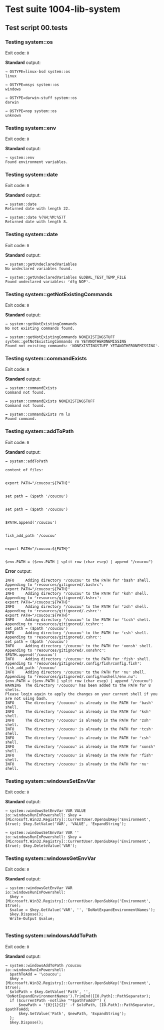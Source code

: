 # Test suite 1004-lib-system

## Test script 00.tests

### Testing system::os

Exit code: `0`

**Standard** output:

```plaintext
→ OSTYPE=linux-bsd system::os
linux

→ OSTYPE=msys system::os
windows

→ OSTYPE=darwin-stuff system::os
darwin

→ OSTYPE=nop system::os
unknown

```

### Testing system::env

Exit code: `0`

**Standard** output:

```plaintext
→ system::env
Found environment variables.
```

### Testing system::date

Exit code: `0`

**Standard** output:

```plaintext
→ system::date
Returned date with length 22.

→ system::date %(%H:%M:%S)T
Returned date with length 8.
```

### Testing system::date

Exit code: `0`

**Standard** output:

```plaintext
→ system::getUndeclaredVariables
No undeclared variables found.

→ system::getUndeclaredVariables GLOBAL_TEST_TEMP_FILE
Found undeclared variables: ⌜dfg NOP⌝.
```

### Testing system::getNotExistingCommands

Exit code: `0`

**Standard** output:

```plaintext
→ system::getNotExistingCommands
No not existing commands found.

→ system::getNotExistingCommands NONEXISTINGSTUFF system::getNotExistingCommands rm YETANOTHERONEMISSING
Found not existing commands: ⌜NONEXISTINGSTUFF YETANOTHERONEMISSING⌝.
```

### Testing system::commandExists

Exit code: `0`

**Standard** output:

```plaintext
→ system::commandExists
Command not found.

→ system::commandExists NONEXISTINGSTUFF
Command not found.

→ system::commandExists rm ls
Found command.
```

### Testing system::addToPath

Exit code: `0`

**Standard** output:

```plaintext
→ system::addToPath

content of files:


export PATH="/coucou:${PATH}"


set path = ($path '/coucou')


set path = ($path '/coucou')


$PATH.append('/coucou')


fish_add_path '/coucou'


export PATH="/coucou:${PATH}"


$env.PATH = ($env.PATH | split row (char esep) | append "/coucou")
```

**Error** output:

```log
INFO     Adding directory ⌜/coucou⌝ to the PATH for ⌜bash⌝ shell.
Appending to ⌜resources/gitignored/.bashrc⌝:
export PATH="/coucou:${PATH}"
INFO     Adding directory ⌜/coucou⌝ to the PATH for ⌜ksh⌝ shell.
Appending to ⌜resources/gitignored/.kshrc⌝:
export PATH="/coucou:${PATH}"
INFO     Adding directory ⌜/coucou⌝ to the PATH for ⌜zsh⌝ shell.
Appending to ⌜resources/gitignored/.zshrc⌝:
export PATH="/coucou:${PATH}"
INFO     Adding directory ⌜/coucou⌝ to the PATH for ⌜tcsh⌝ shell.
Appending to ⌜resources/gitignored/.tcshrc⌝:
set path = ($path '/coucou')
INFO     Adding directory ⌜/coucou⌝ to the PATH for ⌜csh⌝ shell.
Appending to ⌜resources/gitignored/.cshrc⌝:
set path = ($path '/coucou')
INFO     Adding directory ⌜/coucou⌝ to the PATH for ⌜xonsh⌝ shell.
Appending to ⌜resources/gitignored/.xonshrc⌝:
$PATH.append('/coucou')
INFO     Adding directory ⌜/coucou⌝ to the PATH for ⌜fish⌝ shell.
Appending to ⌜resources/gitignored/.config/fish/config.fish⌝:
fish_add_path '/coucou'
INFO     Adding directory ⌜/coucou⌝ to the PATH for ⌜nu⌝ shell.
Appending to ⌜resources/gitignored/.config/nushell/env.nu⌝:
$env.PATH = ($env.PATH | split row (char esep) | append "/coucou")
WARNING  The directory ⌜/coucou⌝ has been added to the PATH for 8 shells.
Please login again to apply the changes on your current shell if you are not using bash.
INFO     The directory ⌜/coucou⌝ is already in the PATH for ⌜bash⌝ shell.
INFO     The directory ⌜/coucou⌝ is already in the PATH for ⌜ksh⌝ shell.
INFO     The directory ⌜/coucou⌝ is already in the PATH for ⌜zsh⌝ shell.
INFO     The directory ⌜/coucou⌝ is already in the PATH for ⌜tcsh⌝ shell.
INFO     The directory ⌜/coucou⌝ is already in the PATH for ⌜csh⌝ shell.
INFO     The directory ⌜/coucou⌝ is already in the PATH for ⌜xonsh⌝ shell.
INFO     The directory ⌜/coucou⌝ is already in the PATH for ⌜fish⌝ shell.
INFO     The directory ⌜/coucou⌝ is already in the PATH for ⌜nu⌝ shell.
```

### Testing system::windowsSetEnvVar

Exit code: `0`

**Standard** output:

```plaintext
→ system::windowsSetEnvVar VAR VALUE
io::windowsRunInPowershell: $key = [Microsoft.Win32.Registry]::CurrentUser.OpenSubKey('Environment', $true); $key.SetValue('VAR', 'VALUE', 'ExpandString');

→ system::windowsSetEnvVar VAR ''
io::windowsRunInPowershell: $key = [Microsoft.Win32.Registry]::CurrentUser.OpenSubKey('Environment', $true); $key.DeleteValue('VAR');

```

### Testing system::windowsGetEnvVar

Exit code: `0`

**Standard** output:

```plaintext
→ system::windowsGetEnvVar VAR
io::windowsRunInPowershell: 
  $key = [Microsoft.Win32.Registry]::CurrentUser.OpenSubKey('Environment', $true);
  $value = $key.GetValue('VAR', '', 'DoNotExpandEnvironmentNames');
  $key.Dispose();
  Write-Output $value;
  

```

### Testing system::windowsAddToPath

Exit code: `0`

**Standard** output:

```plaintext
→ system::windowsAddToPath /coucou
io::windowsRunInPowershell: 
  $pathToAdd = '\coucou';
  $key = [Microsoft.Win32.Registry]::CurrentUser.OpenSubKey('Environment', $true);
  $oldPath = $key.GetValue('Path', '', 'DoNotExpandEnvironmentNames').TrimEnd([IO.Path]::PathSeparator);
  if ($currentPath -notlike "*$pathToAdd*") {
      $newPath = '{0}{1}{2}' -f $oldPath, [IO.Path]::PathSeparator, $pathToAdd;
      $key.SetValue('Path', $newPath, 'ExpandString');
  };
  $key.Dispose();
  

```

